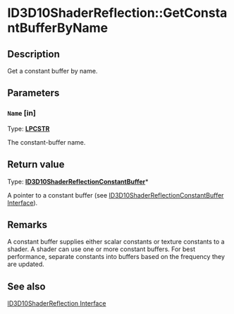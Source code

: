 # ID3D10ShaderReflection::GetConstantBufferByName

## Description

Get a constant buffer by name.

## Parameters

### `Name` [in]

Type: **[LPCSTR](https://learn.microsoft.com/windows/desktop/WinProg/windows-data-types)**

The constant-buffer name.

## Return value

Type: **[ID3D10ShaderReflectionConstantBuffer](https://learn.microsoft.com/windows/desktop/api/d3d10shader/nn-d3d10shader-id3d10shaderreflectionconstantbuffer)***

A pointer to a constant buffer (see [ID3D10ShaderReflectionConstantBuffer Interface](https://learn.microsoft.com/windows/desktop/api/d3d10shader/nn-d3d10shader-id3d10shaderreflectionconstantbuffer)).

## Remarks

A constant buffer supplies either scalar constants or texture constants to a shader. A shader can use one or more constant buffers. For best performance, separate constants into buffers based on the frequency they are updated.

## See also

[ID3D10ShaderReflection Interface](https://learn.microsoft.com/windows/desktop/api/d3d10shader/nn-d3d10shader-id3d10shaderreflection)